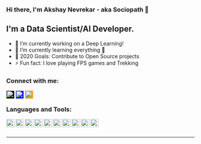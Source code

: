### Hi there, I'm Akshay Nevrekar - aka Sociopath 👋

## I'm a Data Scientist/AI Developer.
- 🔭 I’m currently working on a Deep Learning!
- 🌱 I’m currently learning everything 🤣
- 🥅 2020 Goals: Contribute to Open Source projects
- ⚡ Fun fact: I love playing FPS games and Trekking 

### Connect with me:

[<img align="left" alt="sociopath | github" width="22px" style="background-color:black;" src="https://cdn.jsdelivr.net/npm/simple-icons@v3/icons/github.svg" />][github]
[<img align="left" alt="sociopath | LinkedIn" width="22px" style="background-color:blue;" src="https://cdn.jsdelivr.net/npm/simple-icons@v3/icons/linkedin.svg" />][linkedin]
[<img align="left" alt="sociopath | stackoverflow" width="22px" style="background-color:orange;" src="https://cdn.jsdelivr.net/npm/simple-icons@v3/icons/stackoverflow.svg" />][stackoverflow]


<br />

### Languages and Tools:
<img align="left" alt="sociopath | LinkedIn" width="22px" src="https://cdn.jsdelivr.net/npm/simple-icons@v3/icons/python.svg" />
<img align="left" alt="sociopath | LinkedIn" width="22px" src="https://cdn.jsdelivr.net/npm/simple-icons@v3/icons/tensorflow.svg" />
<img align="left" alt="sociopath | LinkedIn" width="22px" src="https://cdn.jsdelivr.net/npm/simple-icons@v3/icons/keras.svg" />
<img align="left" alt="sociopath | LinkedIn" width="22px" src="https://cdn.jsdelivr.net/npm/simple-icons@v3/icons/django.svg" />
<img align="left" alt="sociopath | LinkedIn" width="22px" src="https://cdn.jsdelivr.net/npm/simple-icons@v3/icons/mysql.svg" />
<img align="left" alt="sociopath | LinkedIn" width="22px" src="https://cdn.jsdelivr.net/npm/simple-icons@v3/icons/mongodb.svg" />
<img align="left" alt="sociopath | LinkedIn" width="22px" src="https://cdn.jsdelivr.net/npm/simple-icons@v3/icons/sublimetext.svg" />
<img align="left" alt="sociopath | LinkedIn" width="22px" src="https://cdn.jsdelivr.net/npm/simple-icons@v3/icons/pycharm.svg" />
<img align="left" alt="sociopath | LinkedIn" width="22px" src="https://cdn.jsdelivr.net/npm/simple-icons@v3/icons/r.svg" />
<img align="left" alt="sociopath | LinkedIn" width="22px" src="https://cdn.jsdelivr.net/npm/simple-icons@v3/icons/flask.svg" />
<br />
<br />


---

[github]: https://github.com/sociopath00
[twitter]: x
[linkedin]: https://www.linkedin.com/in/akshay-nevrekar-68788374/
[stackoverflow]: https://stackoverflow.com/users/7932273/sociopath
